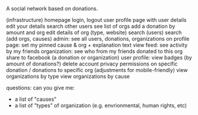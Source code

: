 A social network based on donations. 

(infrastructure)
homepage
login, logout
user profile page with user details 
edit your details
search other users
see list of orgs
add a donation by amount and org
edit details of org (type, website)
search (users)
search (add orgs, causes)
admin: see all users, donations, organizations
on profile page: set my pinned cause & org + explanation text
view feed: see activity by my friends
organization: see who from my friends donated to this org
share to facebook (a donation or organization)
user profile: view badges (by amount of donations?)
delete account
privacy permissions on specific donation / donations to specific org 
(adjustments for mobile-friendly)
view organizations by type 
view organizations by cause 

questions: can you give me:
- a list of "causes"
- a list of "types" of organization (e.g. envrionmental, human rights, etc)